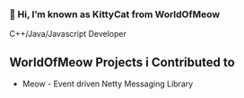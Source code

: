 ### 👋 Hi, I’m known as KittyCat from WorldOfMeow
C++/Java/Javascript Developer

## WorldOfMeow Projects i Contributed to
* Meow - Event driven Netty Messaging Library

<!-- Always forget you can preview -->
